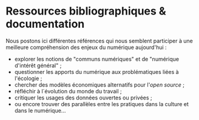 
# Ressources bibliographiques & documentation

Nous postons ici différentes références qui nous semblent participer à une meilleure compréhension des enjeux du numérique aujourd'hui : 

- explorer les notions de "communs numériques" et de "numérique d'intérêt général" ; 
- questionner les apports du numérique aux problématiques liées à l'écologie ; 
- chercher des modèles économiques alternatifs pour l'*open source* ; 
- réfléchir à l´évolution du monde du travail ; 
- critiquer les usages des données ouvertes ou privées ; 
- ou encore trouver des parallèles entre les pratiques dans la culture et dans le numérique...
